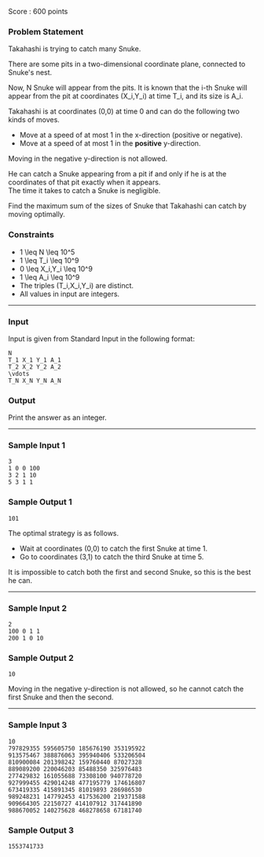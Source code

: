 Score : 600 points

### Problem Statement

Takahashi is trying to catch many Snuke.

There are some pits in a two-dimensional coordinate plane, connected to Snuke's nest.

Now, N Snuke will appear from the pits. It is known that the i-th Snuke will appear from the pit at coordinates (X\_i,Y\_i) at time T\_i, and its size is A\_i.

Takahashi is at coordinates (0,0) at time 0 and can do the following two kinds of moves.

* Move at a speed of at most 1 in the x-direction (positive or negative).
* Move at a speed of at most 1 in the **positive** y-direction.

Moving in the negative y-direction is not allowed.

He can catch a Snuke appearing from a pit if and only if he is at the coordinates of that pit exactly when it appears.  
The time it takes to catch a Snuke is negligible.

Find the maximum sum of the sizes of Snuke that Takahashi can catch by moving optimally.

### Constraints

* 1 \leq N \leq 10^5
* 1 \leq T\_i \leq 10^9
* 0 \leq X\_i,Y\_i \leq 10^9
* 1 \leq A\_i \leq 10^9
* The triples (T\_i,X\_i,Y\_i) are distinct.
* All values in input are integers.

---

### Input

Input is given from Standard Input in the following format:

```
N
T_1 X_1 Y_1 A_1
T_2 X_2 Y_2 A_2
\vdots
T_N X_N Y_N A_N
```

### Output

Print the answer as an integer.

---

### Sample Input 1

```
3
1 0 0 100
3 2 1 10
5 3 1 1
```

### Sample Output 1

```
101
```

The optimal strategy is as follows.

* Wait at coordinates (0,0) to catch the first Snuke at time 1.
* Go to coordinates (3,1) to catch the third Snuke at time 5.

It is impossible to catch both the first and second Snuke, so this is the best he can.

---

### Sample Input 2

```
2
100 0 1 1
200 1 0 10
```

### Sample Output 2

```
10
```

Moving in the negative y-direction is not allowed, so he cannot catch the first Snuke and then the second.

---

### Sample Input 3

```
10
797829355 595605750 185676190 353195922
913575467 388876063 395940406 533206504
810900084 201398242 159760440 87027328
889089200 220046203 85488350 325976483
277429832 161055688 73308100 940778720
927999455 429014248 477195779 174616807
673419335 415891345 81019893 286986530
989248231 147792453 417536200 219371588
909664305 22150727 414107912 317441890
988670052 140275628 468278658 67181740
```

### Sample Output 3

```
1553741733
```